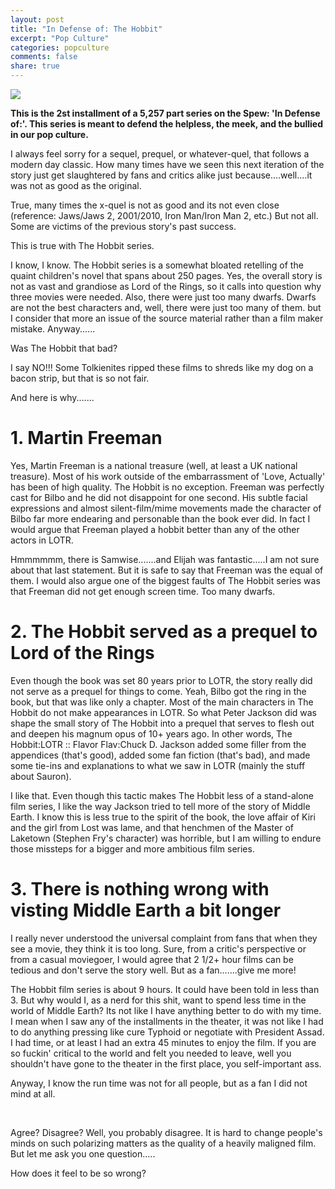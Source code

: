 ```yaml
---
layout: post
title: "In Defense of: The Hobbit"
excerpt: "Pop Culture"
categories: popculture
comments: false
share: true
---
```


![](https://d3ui957tjb5bqd.cloudfront.net/uploads/2014/11/the-hobbit-8.jpg)


**This is the 2st installment of a 5,257 part series on the Spew: 'In Defense of:'. This series is meant to defend the helpless, the meek, and the bullied in our pop culture.**



I always feel sorry for a sequel, prequel, or whatever-quel, that follows a modern day classic. How many times have we seen this next iteration of the story just get slaughtered by fans and critics alike just because....well....it was not as good as the original. 

True, many times the x-quel is not as good and its not even close (reference: Jaws/Jaws 2, 2001/2010, Iron Man/Iron Man 2, etc.) But not all. Some are victims of the previous story's past success.


This is true with The Hobbit series.

I know, I know. The Hobbit series is a somewhat bloated retelling of the quaint children's novel that spans about 250 pages. Yes, the overall story is not as vast and grandiose as Lord of the Rings, so it calls into question why three movies were needed. Also, there were just too many dwarfs. Dwarfs are not the best characters and, well, there were just too many of them. but I consider that more an issue of the source material rather than a film maker mistake. Anyway......

Was The Hobbit that bad? 

I say NO!!! Some Tolkienites ripped these films to shreds like my dog on a bacon strip, but that is so not fair. 


And here is why.......



# 1. Martin Freeman


Yes, Martin Freeman is a national treasure (well, at least a UK national treasure). Most of his work outside of the embarrassment of 'Love, Actually' has been of high quality. The Hobbit is no exception. Freeman was perfectly cast for Bilbo and he did not disappoint for one second. His subtle facial expressions and almost silent-film/mime movements made the character of Bilbo far more endearing and personable than the book ever did. In fact I would argue that Freeman played a hobbit better than any of the other actors in LOTR. 

Hmmmmmm, there is Samwise.......and Elijah was fantastic.....I am not sure about that last statement. But it is safe to say that Freeman was the equal of them. I would also argue one of the biggest faults of The Hobbit series was that Freeman did not get enough screen time. Too many dwarfs.


# 2. The Hobbit served as a prequel to Lord of the Rings



Even though the book was set 80 years prior to LOTR, the story really did not serve as a prequel for things to come. Yeah, Bilbo got the ring in the book, but that was like only a chapter. Most of the main characters in The Hobbit do not make appearances in LOTR. So what Peter Jackson did was shape the small story of The Hobbit into a prequel that serves to flesh out and deepen his magnum opus of 10+ years ago. In other words, The Hobbit:LOTR :: Flavor Flav:Chuck D. Jackson added some filler from the appendices (that's good), added some fan fiction (that's bad), and made some tie-ins and explanations to what we saw in LOTR (mainly the stuff about Sauron). 


I like that. Even though this tactic makes The Hobbit less of a stand-alone film series, I like the way Jackson tried to tell more of the story of Middle Earth. I know this is less true to the spirit of the book, the love affair of Kiri and the girl from Lost was lame, and that henchmen of the Master of Laketown (Stephen Fry's character) was horrible, but I am willing to endure those missteps for a bigger and more ambitious film series. 



# 3. There is nothing wrong with visting Middle Earth a bit longer


I really never understood the universal complaint from fans that when they see a movie, they think it is too long. Sure, from a critic's perspective or from a casual moviegoer, I would agree that 2 1/2+ hour films can be tedious and don't serve the story well. But as a fan.......give me more!


The Hobbit film series is about 9 hours. It could have been told in less than 3. But why would I, as a nerd for this shit, want to spend less time in the world of Middle Earth? Its not like I have anything better to do with my time. I mean when I saw any of the installments in the theater, it was not like I had to do anything pressing like cure Typhoid or negotiate with President Assad. I had time, or at least I had an extra 45 minutes to enjoy the film. If you are so fuckin' critical to the world and felt you needed to leave, well you shouldn't have gone to the theater in the first place, you self-important ass.


Anyway, I know the run time was not for all people, but as a fan I did not mind at all.


<br>

Agree? Disagree? Well, you probably disagree. It is hard to change people's minds on such polarizing matters as the quality of a heavily maligned film. But let me ask you one question.....

How does it feel to be so wrong?




